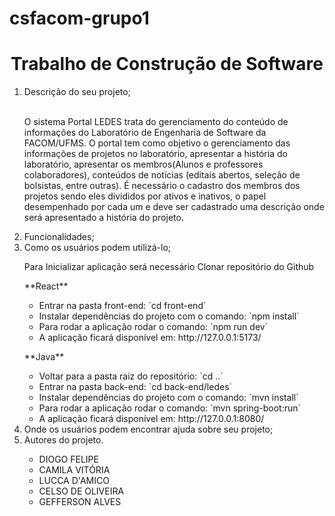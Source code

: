 # csfacom-grupo1
<h1 align="center"> Trabalho de Construção de Software </h1>
<ol>
  <li>Descrição do seu projeto;</li>
      <br>
      <p>
          O sistema Portal LEDES trata do gerenciamento do conteúdo de informações do
          Laboratório de Engenharia de Software da FACOM/UFMS. O portal tem como objetivo o
          gerenciamento das informações de projetos no laboratório, apresentar a história do
          laboratório, apresentar os membros(Alunos e professores colaboradores), conteúdos de
          notícias (editais abertos, seleção de bolsistas, entre outras). É necessário o cadastro dos
          membros dos projetos sendo eles divididos por ativos e inativos, o papel desempenhado por
          cada um e deve ser cadastrado uma descrição onde será apresentado a história do projeto.
      </p>
  <li>Funcionalidades;</li>
  <li>Como os usuários podem utilizá-lo;</li>
    <p>Para Inicializar aplicação será necessário Clonar repositório do Github</p>
    <p>**React**</p>
      <ul>
        <li>Entrar na pasta front-end: `cd front-end`</li>
        <li>Instalar dependências do projeto com o comando: `npm install`</li>
        <li>Para rodar a aplicação rodar o comando: `npm run dev`</li>
        <li>A aplicação ficará disponível em: http://127.0.0.1:5173/</li>
      </ul>
    <p>**Java**</p>
      <ul>
        <li>Voltar para a pasta raiz do repositório: `cd ..`</li>
        <li>Entrar na pasta back-end: `cd back-end/ledes`</li>
        <li>Instalar dependências do projeto com o comando: `mvn install`</li>
        <li>Para rodar a aplicação rodar o comando: `mvn spring-boot:run`</li>
        <li>A aplicação ficará disponível em: http://127.0.0.1:8080/</li>
      </ul>
  <li>Onde os usuários podem encontrar ajuda sobre seu projeto;</li>
  <li>Autores do projeto.</li>
    <ul>
      <li>DIOGO FELIPE</li>
      <li>CAMILA VITÓRIA</li>
      <li>LUCCA D'AMICO</li>
      <li>CELSO DE OLIVEIRA</li>
      <li>GEFFERSON ALVES</li>
    </ul>
</ol>
